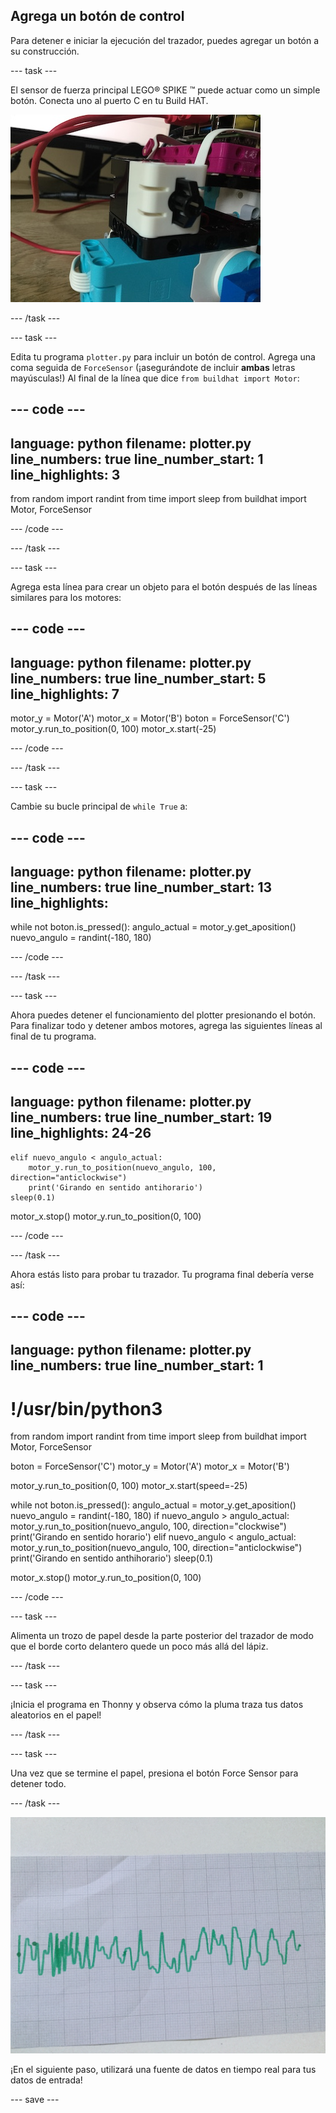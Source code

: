 ## Agrega un botón de control

Para detener e iniciar la ejecución del trazador, puedes agregar un botón a su construcción.

--- task ---

El sensor de fuerza principal LEGO® SPIKE ™ puede actuar como un simple botón. Conecta uno al puerto C en tu Build HAT.

![Una foto en primer plano de parte del trazador LEGO® donde se ha agregado el sensor de fuerza.](images/force.jpg)

--- /task ---

--- task ---

Edita tu programa `plotter.py` para incluir un botón de control. Agrega una coma seguida de `ForceSensor` (¡asegurándote de incluir **ambas** letras mayúsculas!) Al final de la línea que dice `from buildhat import Motor`:

--- code ---
---
language: python filename: plotter.py line_numbers: true line_number_start: 1
line_highlights: 3
---

from random import randint from time import sleep from buildhat import Motor, ForceSensor

--- /code ---

--- /task ---

--- task ---

Agrega esta línea para crear un objeto para el botón después de las líneas similares para los motores:

--- code ---
---
language: python filename: plotter.py line_numbers: true line_number_start: 5
line_highlights: 7
---

motor_y = Motor('A') motor_x = Motor('B') boton = ForceSensor('C') motor_y.run_to_position(0, 100) motor_x.start(-25)

--- /code ---

--- /task ---

--- task ---

Cambie su bucle principal de `while True` a:

--- code ---
---
language: python filename: plotter.py line_numbers: true line_number_start: 13
line_highlights:
---

while not boton.is_pressed(): angulo_actual = motor_y.get_aposition() nuevo_angulo = randint(-180, 180)

--- /code ---

--- /task ---

--- task ---

Ahora puedes detener el funcionamiento del plotter presionando el botón. Para finalizar todo y detener ambos motores, agrega las siguientes líneas al final de tu programa.

--- code ---
---
language: python filename: plotter.py line_numbers: true line_number_start: 19
line_highlights: 24-26
---

    elif nuevo_angulo < angulo_actual:
        motor_y.run_to_position(nuevo_angulo, 100, direction="anticlockwise")
        print('Girando en sentido antihorario')
    sleep(0.1)

motor_x.stop() motor_y.run_to_position(0, 100)

--- /code ---

--- /task ---

Ahora estás listo para probar tu trazador. Tu programa final debería verse así:

--- code ---
---
language: python filename: plotter.py line_numbers: true
line_number_start: 1
---

# !/usr/bin/python3
from random import randint from time import sleep from buildhat import Motor, ForceSensor

boton = ForceSensor('C') motor_y = Motor('A') motor_x = Motor('B')

motor_y.run_to_position(0, 100) motor_x.start(speed=-25)

while not boton.is_pressed(): angulo_actual = motor_y.get_aposition() nuevo_angulo = randint(-180, 180) if nuevo_angulo > angulo_actual: motor_y.run_to_position(nuevo_angulo, 100, direction="clockwise") print('Girando en sentido horario') elif nuevo_angulo < angulo_actual: motor_y.run_to_position(nuevo_angulo, 100, direction="anticlockwise") print('Girando en sentido anthihorario') sleep(0.1)

motor_x.stop() motor_y.run_to_position(0, 100)

--- /code ---

--- task ---

Alimenta un trozo de papel desde la parte posterior del trazador de modo que el borde corto delantero quede un poco más allá del lápiz.

--- /task ---

--- task ---

¡Inicia el programa en Thonny y observa cómo la pluma traza tus datos aleatorios en el papel!

--- /task ---

--- task ---

Una vez que se termine el papel, presiona el botón Force Sensor para detener todo.

--- /task ---

![Una foto de una hoja de papel, en la que el trazador ha dibujado un trazo verde.](images/paper.JPG)

¡En el siguiente paso, utilizará una fuente de datos en tiempo real para tus datos de entrada!

--- save ---
